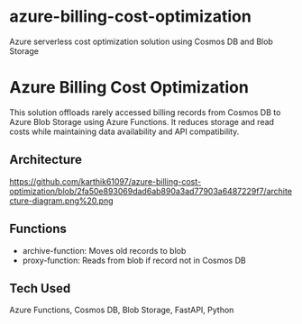 # azure-billing-cost-optimization
Azure serverless cost optimization solution using Cosmos DB and Blob Storage

# Azure Billing Cost Optimization

This solution offloads rarely accessed billing records from Cosmos DB to Azure Blob Storage using Azure Functions. It reduces storage and read costs while maintaining data availability and API compatibility.

## Architecture
https://github.com/karthik61097/azure-billing-cost-optimization/blob/2fa50e893069dad6ab890a3ad77903a6487229f7/architecture-diagram.png%20.png

## Functions
- archive-function: Moves old records to blob
- proxy-function: Reads from blob if record not in Cosmos DB

## Tech Used
Azure Functions, Cosmos DB, Blob Storage, FastAPI, Python

